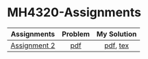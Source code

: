 # MH4320-Assignments

| Assignments | Problem | My Solution |
|:--:|:--:|:--:|
| [Assignment 2](assignment2/) | [pdf](assignment2/problem.pdf) | [pdf](assignment2/mysol.pdf), [tex](assignment2/src/main.tex) |
